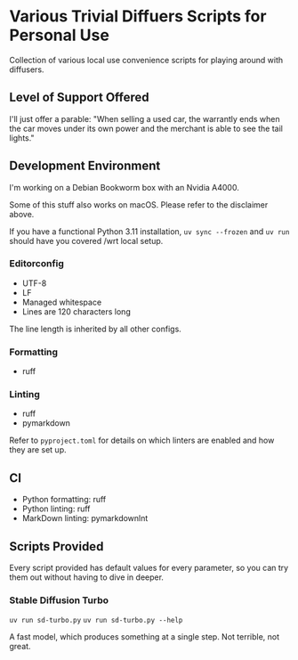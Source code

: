 # Various Trivial Diffuers Scripts for Personal Use

Collection of various local use convenience scripts for playing around with diffusers.

## Level of Support Offered

I'll just offer a parable: "When selling a used car, the warrantly ends when the car moves under its own power and the
merchant is able to see the tail lights."

## Development Environment

I'm working on a Debian Bookworm box with an Nvidia A4000.

Some of this stuff also works on macOS. Please refer to the disclaimer above.

If you have a functional Python 3.11 installation, `uv sync --frozen` and `uv run` should have you covered /wrt local setup.

### Editorconfig

* UTF-8
* LF
* Managed whitespace
* Lines are 120 characters long

The line length is inherited by all other configs.

### Formatting

* ruff

### Linting

* ruff
* pymarkdown

Refer to `pyproject.toml` for details on which linters are enabled and how they are set up.

## CI

* Python formatting: ruff
* Python linting: ruff
* MarkDown linting: pymarkdownlnt

## Scripts Provided

Every script provided has default values for every parameter, so you can try them out without having to dive in deeper.

### Stable Diffusion Turbo

`uv run sd-turbo.py`
`uv run sd-turbo.py --help`

A fast model, which produces something at a single step. Not terrible, not great.
